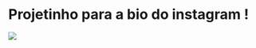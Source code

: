 # Projetinho para a bio do instagram !
<a href = "https://joanadayse.github.io/insta/"><img src="https://img.shields.io/badge/PRO-JETO-ff69b4" target="_blank"></a>
